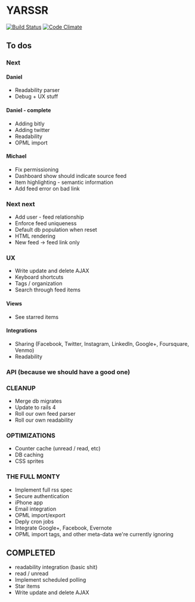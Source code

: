# YARSSR

[![Build Status](https://travis-ci.org/danielsuo/rss.png)](https://travis-ci.org/danielsuo/rss)
[![Code Climate](https://codeclimate.com/github/danielsuo/rss.png)](https://codeclimate.com/github/danielsuo/rss)

## To dos

### Next
#### Daniel
- Readability parser
- Debug + UX stuff

#### Daniel - complete
- Adding bitly
- Adding twitter
- Readability
- OPML import

#### Michael
- Fix permissioning
- Dashboard show should indicate source feed
- Item highlighting - semantic information
- Add feed error on bad link

### Next next
- Add user - feed relationship
- Enforce feed uniqueness
- Default db population when reset
- HTML rendering
- New feed -> feed link only

### UX
- Write update and delete AJAX
- Keyboard shortcuts
- Tags / organization
- Search through feed items

#### Views
- See starred items

#### Integrations
- Sharing (Facebook, Twitter, Instagram, LinkedIn, Google+, Foursquare, Venmo)
- Readability

### API (because we should have a good one)

### CLEANUP
- Merge db migrates
- Update to rails 4
- Roll our own feed parser
- Roll our own readability

### OPTIMIZATIONS
- Counter cache (unread / read, etc)
- DB caching
- CSS sprites

### THE FULL MONTY
- Implement full rss spec
- Secure authentication
- iPhone app
- Email integration
- OPML import/export
- Deply cron jobs
- Integrate Google+, Facebook, Evernote
- OPML import tags, and other meta-data we're currently ignoring

## COMPLETED
- readability integration (basic shit)
- read / unread
- Implement scheduled polling
- Star items
- Write update and delete AJAX


